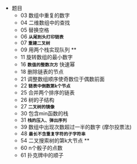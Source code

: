 + 题目
    + 03 数组中重复的数字
    + 04 二维数组中的查找
    + 05 替换空格
    + 06 **`从尾到头打印链表`**
    + 07 **`重建二叉树`**
    + 09 用两个栈实现队列 **
    + 11 旋转数组的最小数字 
    + 16 **`数值的整数次方`** 快速幂
    + 18 删除链表的节点
    + 21 调整数组顺序使奇数位于偶数前面
    + 22 **`链表中倒数第k个节点`**
    + 25 合并两个排序的链表
    + 26 树的子结构
    + 27 **`二叉树的镜像`**
    + 30 包含min函数的栈
    + 31 **`栈的压入、弹出序列`**
    + 39 数组中出现次数超过一半的数字 (摩尔投票法)
    + 48 **`最长不含重复字符的子字符串`** 
    + 54 二叉搜索树的第k大节点 **
    + 60 n个骰子的点数
    + 61 扑克牌中的顺子